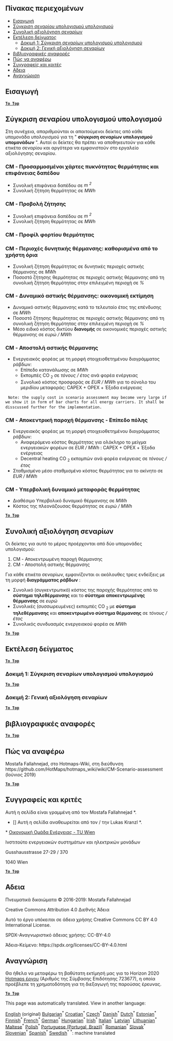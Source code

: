 <h2> Πίνακας περιεχομένων </h2><ul><li> <a href="#introduction">Εισαγωγή</a> </li><li> <a href="#Calculation-module-scenario-comparison">Σύγκριση σεναρίου υπολογισμού υπολογισμού</a> </li><li> <a href="#Overall-scenario-assessment">Συνολική αξιολόγηση σεναρίων</a> </li><li> <a href="#sample-run">Εκτέλεση δείγματος</a> <ul><li> <a href="#test-run-1-calculation-module-scenario-comparison">Δοκιμή 1: Σύγκριση σεναρίων υπολογισμού υπολογισμού</a> </li><li> <a href="#test-run-2-overall-scenario-assessment">Δοκιμή 2: Γενική αξιολόγηση σεναρίων</a> </li></ul></li><li> <a href="#references">βιβλιογραφικές αναφορές</a> </li><li> <a href="#how-to-cite">Πώς να αναφέρω</a> </li><li> <a href="#authors-and-reviewers">Συγγραφείς και κριτές</a> </li><li> <a href="#license">Αδεια</a> </li><li> <a href="#acknowledgement">Αναγνώριση</a> </li></ul><h2> Εισαγωγή </h2><p><ins> <code><strong><a href="#table-of-contents">To Top</a></strong></code> </ins> </p><h2> Σύγκριση σεναρίου υπολογισμού υπολογισμού </h2><p> Στη συνέχεια, απαριθμούνται οι απαιτούμενοι δείκτες από κάθε υπομονάδα υπολογισμού για τη " <strong>σύγκριση σεναρίων υπολογισμού υπομονάδων</strong> ". Αυτοί οι δείκτες θα πρέπει να αποθηκευτούν για κάθε ετικέτα σεναρίου και αργότερα να εμφανιστούν στο εργαλείο αξιολόγησης σεναρίου. </p><h3> CM - Προσαρμοσμένοι χάρτες πυκνότητας θερμότητας και επιφάνειας δαπέδου </h3><ul><li> Συνολική επιφάνεια δαπέδου σε <em><em>m <sup>2</sup></em></em> </li><li> Συνολική ζήτηση θερμότητας σε <em><em>MWh</em></em> </li></ul><h3> CM - Προβολή ζήτησης </h3><ul><li> Συνολική επιφάνεια δαπέδου σε <em><em>m <sup>2</sup></em></em> </li><li> Συνολική ζήτηση θερμότητας σε <em><em>MWh</em></em> </li></ul><h3> CM - Προφίλ φορτίου θερμότητας </h3><h3> CM - Περιοχές δυνητικής θέρμανσης: καθορισμένα από το χρήστη όρια </h3><ul><li> Συνολική ζήτηση θερμότητας σε δυνητικές περιοχές αστικής θέρμανσης σε <em><em>MWh</em></em> </li><li> Ποσοστό ζήτησης θερμότητας σε περιοχές αστικής θέρμανσης από τη συνολική ζήτηση θερμότητας στην επιλεγμένη περιοχή σε <em><em>%</em></em> </li></ul><h3> CM - Δυναμικό αστικής θέρμανσης: οικονομική εκτίμηση </h3><ul><li> Δυναμικό αστικής θέρμανσης κατά το τελευταίο έτος της επένδυσης σε <em><em>MWh</em></em> </li><li> Ποσοστό ζήτησης θερμότητας σε περιοχές αστικής θέρμανσης από τη συνολική ζήτηση θερμότητας στην επιλεγμένη περιοχή σε <em><em>%</em></em> </li><li> Μέσο ειδικό κόστος δικτύου <strong>διανομής</strong> σε οικονομικές περιοχές αστικής θέρμανσης σε <em><em>ευρώ / MWh</em></em> </li></ul><h3> CM - Αποστολή αστικής θέρμανσης </h3><ul><li> Ενεργειακός φορέας με τη μορφή στοιχειοθετημένου διαγράμματος ράβδων: <ul><li> Επίπεδο κατανάλωσης σε <em><em>MWh</em></em> </li><li> Εκπομπές CO <sub>2</sub> σε <em><em>τόνους / έτος</em></em> ανά φορέα ενέργειας </li><li> Συνολικό κόστος προσφοράς σε <em><em>EUR / MWh</em></em> για το σύνολο του μεριδίου μεταφοράς: CAPEX + OPEX + Έξοδα ενέργειας </li></ul></li></ul><pre> <code>Note: the supply cost in scenario assessment may become very large if we show it in form of bar charts for all energy carriers. It shall be disscussed further for the implementation.</code> </pre><h3> CM - Αποκεντρική παροχή θέρμανσης - Επίπεδο πόλης </h3><ul><li> Ενεργειακός φορέας με τη μορφή στοιχειοθετημένου διαγράμματος ράβδων: <ul><li> Αναφερόμενο κόστος θερμότητας για ολόκληρο το μείγμα ενεργειακών φορέων σε <em><em>EUR / MWh</em></em> : CAPEX + OPEX + Έξοδα ενέργειας </li><li> Decentral heating CO <sub>2</sub> εκπομπών ανά φορέα ενέργειας σε <em><em>τόνους / έτος</em></em> </li></ul></li><li> Σταθμισμένο μέσο σταθμισμένο κόστος θερμότητας για το ακίνητο σε <em><em>EUR / MWh</em></em> </li></ul><h3> CM - Υπερβολική δυναμικό μεταφοράς θερμότητας </h3><ul><li> Διαθέσιμο Υπερβολικό δυναμικό θέρμανσης σε <em><em>MWh</em></em> </li><li> Κόστος της πλεονάζουσας θερμότητας σε <em><em>ευρώ / MWh</em></em> </li></ul><p><ins> <code><strong><a href="#table-of-contents">To Top</a></strong></code> </ins> </p><h2> Συνολική αξιολόγηση σεναρίων </h2><p> Οι δείκτες για αυτό το μέρος προέρχονται από δύο υπομονάδες υπολογισμού: </p><ol><li> CM - Αποκεντρωμένη παροχή θέρμανσης </li><li> CM - Αποστολή αστικής θέρμανσης </li></ol><p> Για κάθε ετικέτα σεναρίων, εμφανίζονται οι ακόλουθες τρεις ενδείξεις με τη μορφή <strong>διαγράμματος ράβδων</strong> : </p><ul><li> Συνολικό (συγκεντρωτικό) κόστος της παροχής θερμότητας από το <strong>σύστημα τηλεθέρμανσης</strong> και το <strong>σύστημα</strong> <strong>αποκεντρωμένης θέρμανσης</strong> σε <em><em>ευρώ</em></em> </li><li> Συνολικές (συσσωρευμένες) εκπομπές CO <sub>2</sub> με <strong>σύστημα τηλεθέρμανσης</strong> και <strong>αποκεντρωμένο σύστημα θέρμανσης</strong> σε <em><em>τόνους / έτος</em></em> </li><li> Συνολικός συνδυασμός ενεργειακού φορέα σε <em><em>MWh</em></em> </li></ul><p><ins> <code><strong><a href="#table-of-contents">To Top</a></strong></code> </ins> </p><h2> Εκτέλεση δείγματος </h2><p><ins> <code><strong><a href="#table-of-contents">To Top</a></strong></code> </ins> </p><h3> Δοκιμή 1: Σύγκριση σεναρίων υπολογισμού υπολογισμού </h3><p><ins> <code><strong><a href="#table-of-contents">To Top</a></strong></code> </ins> </p><h3> Δοκιμή 2: Γενική αξιολόγηση σεναρίων </h3><p><ins> <code><strong><a href="#table-of-contents">To Top</a></strong></code> </ins> </p><h2> βιβλιογραφικές αναφορές </h2><p><ins> <code><strong><a href="#table-of-contents">To Top</a></strong></code> </ins> </p><h2> Πώς να αναφέρω </h2><p> Mostafa Fallahnejad, στο Hotmaps-Wiki, στη διεύθυνση https://github.com/HotMaps/hotmaps_wiki/wiki/CM-Scenario-assessment (Ιούνιος 2019) </p><p><ins> <code><strong><a href="#table-of-contents">To Top</a></strong></code> </ins> </p><h2> Συγγραφείς και κριτές </h2><p> Αυτή η σελίδα είναι γραμμένη από τον Mostafa Fallahnejad *. </p><ul><li> [] Αυτή η σελίδα αναθεωρείται από τον / την Lukas Kranzl *. </li></ul><p> * <a href="https://eeg.tuwien.ac.at/">Οικονομική Ομάδα Ενέργειας - TU Wien</a> </p><p> Ινστιτούτο ενεργειακών συστημάτων και ηλεκτρικών μονάδων </p><p> Gusshausstrasse 27-29 / 370 </p><p> 1040 Wien </p><p><ins> <code><strong><a href="#table-of-contents">To Top</a></strong></code> </ins> </p><h2> Αδεια </h2><p> Πνευματικά δικαιώματα © 2016-2019: Mostafa Fallahnejad </p><p> Creative Commons Attribution 4.0 Διεθνής Άδεια </p><p> Αυτό το έργο υπόκειται σε άδεια χρήσης Creative Commons CC BY 4.0 International License. </p><p> SPDX-Αναγνωριστικό άδειας χρήσης: CC-BY-4.0 </p><p> Άδεια-Κείμενο: https://spdx.org/licenses/CC-BY-4.0.html </p><h2> Αναγνώριση </h2><p> Θα ήθελα να μεταφέρω τη βαθύτατη εκτίμησή μας για το Horizon 2020 <a href="https://www.hotmaps-project.eu">Hotmaps έργου</a> (Αριθμός της Σύμβασης Επιδότησης 723677), η οποία προέβλεπε τη χρηματοδότηση για τη διεξαγωγή της παρούσας έρευνας. </p><p><ins> <code><strong><a href="#table-of-contents">To Top</a></strong></code> </ins> </p>

This page was automatically translated. View in another language:

[English](en-CM-Scenario-assessment) (original) [Bulgarian](bg-CM-Scenario-assessment)<sup>\*</sup> [Croatian](hr-CM-Scenario-assessment)<sup>\*</sup> [Czech](cs-CM-Scenario-assessment)<sup>\*</sup> [Danish](da-CM-Scenario-assessment)<sup>\*</sup> [Dutch](nl-CM-Scenario-assessment)<sup>\*</sup> [Estonian](et-CM-Scenario-assessment)<sup>\*</sup> [Finnish](fi-CM-Scenario-assessment)<sup>\*</sup> [French](fr-CM-Scenario-assessment)<sup>\*</sup> [German](de-CM-Scenario-assessment)<sup>\*</sup>  [Hungarian](hu-CM-Scenario-assessment)<sup>\*</sup> [Irish](ga-CM-Scenario-assessment)<sup>\*</sup> [Italian](it-CM-Scenario-assessment)<sup>\*</sup> [Latvian](lv-CM-Scenario-assessment)<sup>\*</sup> [Lithuanian](lt-CM-Scenario-assessment)<sup>\*</sup> [Maltese](mt-CM-Scenario-assessment)<sup>\*</sup> [Polish](pl-CM-Scenario-assessment)<sup>\*</sup> [Portuguese (Portugal, Brazil)](pt-CM-Scenario-assessment)<sup>\*</sup> [Romanian](ro-CM-Scenario-assessment)<sup>\*</sup> [Slovak](sk-CM-Scenario-assessment)<sup>\*</sup> [Slovenian](sl-CM-Scenario-assessment)<sup>\*</sup> [Spanish](es-CM-Scenario-assessment)<sup>\*</sup> [Swedish](sv-CM-Scenario-assessment)<sup>\*</sup>
<sup>\*</sup>: machine translated
